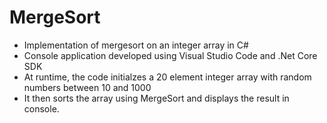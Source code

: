 # MergeSort
- Implementation of mergesort on an integer array in C#
- Console application developed using Visual Studio Code and .Net Core SDK
- At runtime, the code initialzes a 20 element integer array with random numbers between 10 and 1000
- It then sorts the array using MergeSort and displays the result in console.
